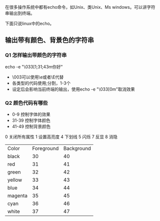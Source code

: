 在很多操作系统中都有echo命令，如Unix、类Unix、Ms windows。可以讲字符串输出到终端。

下面只说linux中的echo。

## 输出带有颜色、背景色的字符串
### Q1 怎样输出带颜色的字符串
echo -e "\033[1;31;43m你好"

* \003可以使用\e或者\E代替
* 各类型的代码使用;分割，1-3个
* 设定后会影响当前终端的输出，使用echo -e "\033[0m"取消效果

### Q2 颜色代码有哪些
* 0-9 控制字体的效果
* 31-39 控制字体颜色
* 41-49 控制背景颜色

0 关闭所有属性
1 设置高亮度
4 下划线
5 闪烁
7 反显
8 消隐

<table>
   <tr>
      <td>Color</td>
      <td>Foreground</td>
      <td>Background</td>
   </tr>
   <tr>
      <td>black</td>
      <td>30</td>
      <td>40</td>
   </tr>
   <tr>
      <td>red</td>
      <td>31</td>
      <td>41</td>
   </tr>
   <tr>
      <td>green</td>
      <td>32</td>
      <td>42</td>
   </tr>
   <tr>
      <td>yellow</td>
      <td>33</td>
      <td>43</td>
   </tr>
   <tr>
      <td>blue</td>
      <td>34</td>
      <td>44</td>
   </tr>
   <tr>
      <td>magenta</td>
      <td>35</td>
      <td>45</td>
   </tr>
   <tr>
      <td>cyan</td>
      <td>36</td>
      <td>46</td>
   </tr>
   <tr>
      <td>white</td>
      <td>37</td>
      <td>47</td>
   </tr>
</table>